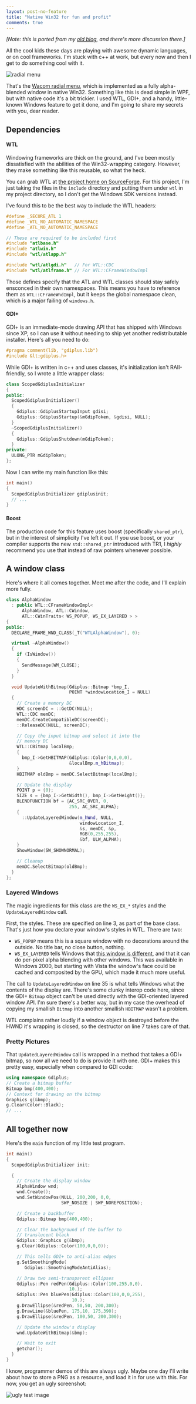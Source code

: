 ```yaml
---
layout: post-no-feature
title: "Native Win32 for fun and profit"
comments: true
---
```


*\[Note: this is ported from my [old
blog](http://ben.straubnet.net/post/3074077580/native-win32-for-fun-and-profit),
and there's more discussion there.\]*

All the cool kids these days are playing with awesome dynamic languages, or on
cool frameworks.  I'm stuck with c++ at work, but every now and then I get to
do something cool with it.

![radial menu](/images/nativewin32/1.png)


That's the [Wacom radial
menu](http://graphicssoft.about.com/od/hardware/ig/Wacom-Intuos4/Intuos4-Radial-Menu.htm),
which is implemented as a fully alpha-blended window in native Win32. Something
like this is dead simple in WPF, but with native code it's a bit trickier.
I used WTL, GDI+, and a handy, little-known Windows feature to get it done, and
I'm going to share my secrets with you, dear reader.

## Dependencies
#### WTL

Windowing frameworks are thick on the ground, and I've been mostly dissatisfied
with the abilities of the Win32-wrapping category. However, they make something
like this reusable, so what the heck.

You can grab WTL at [the project home on
SourceForge](http://wtl.sourceforge.net/). For this project, I'm just taking
the files in the `include` directory and putting them under `wtl` in my project
directory, so I don't get the Windows SDK versions instead.

I've found this to be the best way to include the WTL headers:

```c++
#define _SECURE_ATL 1
#define _WTL_NO_AUTOMATIC_NAMESPACE
#define _ATL_NO_AUTOMATIC_NAMESPACE

// These are required to be included first
#include "atlbase.h"
#include "atlwin.h"
#include "wtl/atlapp.h"

#include "wtl/atlgdi.h"   // For WTL::CDC
#include "wtl/atlframe.h" // For WTL::CFrameWindowImpl
```

Those defines specify that the ATL and WTL classes should stay safely ensconced
in their own namespaces. This means you have to reference them as
`WTL::CFrameWndImpl`, but it keeps the global namespace clean, which is a major
failing of `windows.h`.

#### GDI+

GDI+ is an immediate-mode drawing API that has shipped with Windows since XP,
so I can use it without needing to ship yet another redistributable installer.
Here's all you need to do:

```c++
#pragma comment(lib, "gdiplus.lib")
#include &lt;gdiplus.h>
```

While GDI+ is written in c++ and uses classes, it's initialization isn't
RAII-friendly, so I wrote a little wrapper class:

```c++
class ScopedGdiplusInitializer
{
public:
  ScopedGdiplusInitializer()
  {
    Gdiplus::GdiplusStartupInput gdisi;
    Gdiplus::GdiplusStartup(&mGdipToken, &gdisi, NULL);
  }
  ~ScopedGdiplusInitializer()
  {
    Gdiplus::GdiplusShutdown(mGdipToken);
  }
private:
  ULONG_PTR mGdipToken;
};
```

Now I can write my main function like this:

```c++
int main()
{
  ScopedGdiplusInitializer gdiplusinit;
  // ...
}
```

#### Boost

The production code for this feature uses boost (specifically `shared_ptr`),
but in the interest of simplicity I've left it out. If you use boost, or your
compiler supports the new `std::shared_ptr` introduced with TR1, I _highly_
recommend you use that instead of raw pointers whenever possible.

## A window class

Here's where it all comes together. Meet me after the code, and I'll explain
more fully.

```c++
class AlphaWindow
  : public WTL::CFrameWindowImpl<
      AlphaWindow, ATL::CWindow,
      ATL::CWinTraits< WS_POPUP, WS_EX_LAYERED > >
{
public:
  DECLARE_FRAME_WND_CLASS(_T("WTLAlphaWindow"), 0);

  virtual ~AlphaWindow()
  {
    if (IsWindow())
    {
      SendMessage(WM_CLOSE);
    }
  }

  void UpdateWithBitmap(Gdiplus::Bitmap *bmp_I,
                        POINT *windowLocation_I = NULL)
  {
    // Create a memory DC
    HDC screenDC = ::GetDC(NULL);
    WTL::CDC memDC;
    memDC.CreateCompatibleDC(screenDC);
    ::ReleaseDC(NULL, screenDC);

    // Copy the input bitmap and select it into the
    // memory DC
    WTL::CBitmap localBmp;
    {
      bmp_I->GetHBITMAP(Gdiplus::Color(0,0,0,0),
                        &localBmp.m_hBitmap);
    }
    HBITMAP oldBmp = memDC.SelectBitmap(localBmp);

    // Update the display
    POINT p = {0};
    SIZE s = {bmp_I->GetWidth(), bmp_I->GetHeight()};
    BLENDFUNCTION bf = {AC_SRC_OVER, 0,
                        255, AC_SRC_ALPHA};
    {
      ::UpdateLayeredWindow(m_hWnd, NULL,
                            windowLocation_I,
                            &s, memDC, &p,
                            RGB(0,255,255),
                            &bf, ULW_ALPHA);
    }
    ShowWindow(SW_SHOWNORMAL);

    // Cleanup
    memDC.SelectBitmap(oldBmp);
  }
};
```

### Layered Windows

The magic ingredients for this class are the `WS_EX_*` styles and the
`UpdateLayeredWindow` call.

First, the styles. These are specified on line 3, as part of the base class.
That's just how you declare your window's styles in WTL. There are two:

* `WS_POPUP` means this is a square window with no decorations around the
  outside. No title bar, no close button, nothing.
* `WS_EX_LAYERED` tells Windows that [this window is
  different](http://msdn.microsoft.com/en-us/library/ms997507.aspx), and that
  it can do per-pixel alpha blending with other windows. This was available in
  Windows 2000, but starting with Vista the window's face could be cached and
  composited by the GPU, which made it much more useful.

The call to `UpdateLayeredWindow` on line 35 is what tells Windows what the
contents of the display are. There's some clunky interop code here, since the
GDI+ `Bitmap` object can't be used directly with the GDI-oriented layered
window API. I'm sure there's a better way, but in my case the overhead of
copying my smallish `Bitmap` into another smallish `HBITMAP` wasn't a problem.

WTL complains rather loudly if a window object is destroyed before the HWND
it's wrapping is closed, so the destructor on line 7 takes care of that.

### Pretty Pictures

That `UpdatedLayeredWindow` call is wrapped in a method that takes a GDI+
bitmap, so now all we need to do is provide it with one. GDI+ makes this pretty
easy, especially when compared to GDI code:

```c++
using namespace Gdiplus;
// Create a bitmap buffer
Bitmap bmp(400,400);
// Context for drawing on the bitmap
Graphics g(&bmp);
g.Clear(Color::Black);
// ...
```

## All together now
Here's the `main` function of my little test program.

```c++
int main()
{
  ScopedGdiplusInitializer init;

  {
    // Create the display window
    AlphaWindow wnd;
    wnd.Create();
    wnd.SetWindowPos(NULL, 200,200, 0,0,
                     SWP_NOSIZE | SWP_NOREPOSITION);

    // Create a backbuffer
    Gdiplus::Bitmap bmp(400,400);

    // Clear the background of the buffer to
    // translucent black
    Gdiplus::Graphics g(&bmp);
    g.Clear(Gdiplus::Color(100,0,0,0));

    // This tells GDI+ to anti-alias edges
    g.SetSmoothingMode(
       Gdiplus::SmoothingModeAntiAlias);

    // Draw two semi-transparent ellipses
    Gdiplus::Pen redPen(Gdiplus::Color(100,255,0,0),
                        10.);
    Gdiplus::Pen bluePen(Gdiplus::Color(100,0,0,255),
                         10.);
    g.DrawEllipse(&redPen, 50,50, 200,300);
    g.DrawLine(&bluePen, 175,10, 175,390);
    g.DrawEllipse(&redPen, 100,50, 200,300);

    // Update the window's display
    wnd.UpdateWithBitmap(&bmp);

    // Wait to exit
    getchar();
  }
}
```

I know, programmer demos of this are always ugly. Maybe one day I'll write
about how to store a PNG as a resource, and load it in for use with this. For
now, you get an ugly screenshot:

![ugly test image](/images/nativewin32/2.png)
